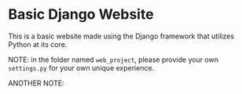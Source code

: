 # Basic Django Website
This is a basic website made using the Django framework that utilizes Python at its core.

NOTE: in the folder named `web_project`, please provide your own `settings.py` for your own unique experience.

ANOTHER NOTE:
